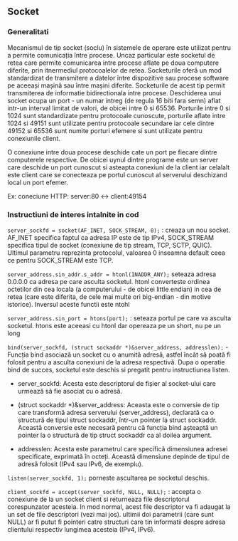 ## Socket

### Generalitati

Mecanismul de tip socket (soclu) în sistemele de operare este utilizat pentru a permite comunicația între procese. Uncaz particular este socketul de retea care permite comunicarea intre procese aflate pe doua computere diferite, prin itnermediul protocoalelor de retea. Socketurile oferă un mod standardizat de transmitere a datelor între dispozitive sau procese software pe aceeași mașină sau între mașini diferite. Socketurile de acest tip permit transmiterea de informatie bidirectionala intre procese. Deschiderea unui socket ocupa un port - un numar intreg (de regula 16 biti fara semn) aflat intr-un interval limitat de valori, de obicei intre 0 si 65536. Porturile intre 0 si 1024 sunt standardizate pentru protocoale cunoscute, porturile aflate intre 1024 si 49151 sunt utilizate pentru protocoale secundare iar cele dintre 49152 si 65536 sunt numite porturi efemere si sunt utilizate pentru conexiunile client. 

O conexiune intre doua procese deschide cate un port pe fiecare dintre computerele respective. De obicei uynul dintre programe este un server care deschide un port cunoscut si asteapta conexiuni de la client iar celalalt este client care se conecteaza pe portul cunoscut al serverului deschizand local un port efemer. 

Ex: coneciune HTTP: server:80 <-> client:49154

### Instructiuni de interes intalnite in cod


`server_sockfd = socket(AF_INET, SOCK_STREAM, 0);` : creaza un nou socket. AF_INET specifica faptul ca adresa IP este de tip IPv4, SOCK_STREAM specifica tipul de socket (conexiune de tip stream, TCP, SCTP, QUIC). Ultimul parametru reprezinta protocolul, valoarea 0 inseamna default ceea ce pentru SOCK_STREAM este TCP. 


`server_address.sin_addr.s_addr = htonl(INADDR_ANY);` seteaza adresa 0.0.0.0 ca adresa pe care asculta socketul. htonl converteste ordinea octetilor din cea locala (a computerului - de obicei little endian) in cea de retea (care este diferita, de cele mai multe ori big-endian - din motive istorice). Inversul aceste functii este ntohl

`server_address.sin_port = htons(port);` : seteaza portul pe care va asculta socketul. htons este aceeasi cu htonl dar opereaza pe un short, nu pe un long

`bind(server_sockfd, (struct sockaddr *)&server_address, addresslen);` - Funcția bind asociază un socket cu o anumită adresă, astfel încât să poată fi folosit pentru a asculta conexiuni de la adresa respectivă. Dupa o operatie bind de succes, socketul este deschis si pregatit pentru instructiunea listen. 

 - server_sockfd: Acesta este descriptorul de fișier al socket-ului care urmează să fie asociat cu o adresă.

 - (struct sockaddr *)&server_address: Aceasta este o conversie de tip care transformă adresa serverului (server_address), declarată ca o structură de tipul struct sockaddr, într-un pointer la struct sockaddr. Această conversie este necesară pentru că funcția bind așteaptă un pointer la o structură de tip struct sockaddr ca al doilea argument.

 - addresslen: Acesta este parametrul care specifică dimensiunea adresei specificate, exprimată în octeți. Această dimensiune depinde de tipul de adresă folosit (IPv4 sau IPv6, de exemplu).


`listen(server_sockfd, 1);` porneste ascultarea pe socketul deschis. 

`client_sockfd = accept(server_sockfd, NULL, NULL);` : accepta o conexiune de la un socket client si returneaza file descriptorul corespunzator acesteia. In mod normal, acest file descriptor va fi adaugat la un set de file descriptori (vezi mai jos). ultimii doi parametrii (care sunt NULL) ar fi putut fi pointeri catre structuri care tin informatii despre adresa clientului respectiv lungimea acesteia (IPv4, IPv6). 